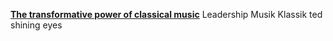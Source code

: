 [**The transformative power of classical music**](https://www.ted.com/talks/benjamin_zander_on_music_and_passion/up-next#t-464)
Leadership Musik Klassik ted shining eyes
